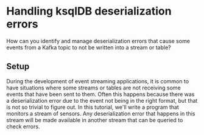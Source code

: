 # Handling ksqlDB deserialization errors

How can you identify and manage deserialization errors that cause some events from a Kafka topic to not be written into a stream or table?


## Setup 

During the development of event streaming applications, it is common to have situations where some streams or tables are not receiving some events that have been sent to them. Often this happens because there was a deserialization error due to the event not being in the right format, but that is not so trivial to figure out. In this tutorial, we'll write a program that monitors a stream of sensors. Any deserialization error that happens in this stream will be made available in another stream that can be queried to check errors.


